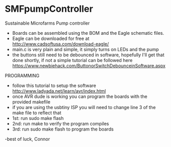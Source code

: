 SMFpumpController
=================

Sustainable Microfarms Pump controller

* Boards can be assembled using the BOM and the Eagle schematic files. 
* Eagle can be downloaded for free at http://www.cadsoftusa.com/download-eagle/
* main.c is very plain and simple, it simply turns on LEDs and the pump
* the buttons still need to be debounced in software, hopefully I'll get that done shortly, if not a simple tutorial can be followed here https://www.newbiehack.com/ButtonorSwitchDebounceinSoftware.aspx 

PROGRAMMING

* follow this tutorial to setup the software http://www.ladyada.net/learn/avr/index.html
* once AVR dude is working you can program the boards with the provided makefile
* if you are using the usbtiny ISP you will need to change line 3 of the make file to reflect that
* 1st: run sudo make flash
* 2nd: run make to verify the program compiles
* 3rd: run sudo make flash to program the boards

-best of luck, Connor 

